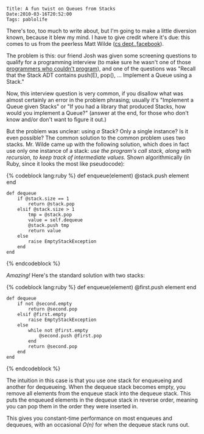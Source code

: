     Title: A fun twist on Queues from Stacks
    Date:2010-03-16T20:52:00
    Tags: pablolife

There's too, too much to write about, but I'm going to make a little diversion
known, because it blew my mind.  I have to give credit where it's due: this
comes to us from the peerless Matt Wilde ([cs dept.][1],[facebook][2]).

The problem is this: our friend Josh was given some screening questions to
qualify for a programming interview (to make sure he wasn't one of those
[programmers who couldn't program][3]), and one of the questions was "Recall
that the Stack ADT contains push(E), pop(), ... Implement a Queue using a
Stack."

Now, this interview question is very common, if you disallow what was almost
certainly an error in the problem phrasing; usually it's "Implement a Queue
given Stacks" or "If you had a library that produced Stacks, how would you
implement a Queue?" (answer at the end, for those who don't know and/or don't
want to figure it out.)

But the problem was unclear: using _a_ Stack? Only a single instance? Is it
even possible? The common solution to the common problem uses two stacks. Mr.
Wilde came up with the following solution, which does in fact use only one
instance of a stack: _use the program's call stack, along with recursion, to
keep track of intermediate values._ Shown algorithmically (in Ruby, since it
looks the most like pseudocode):

{% codeblock lang:ruby %}
    def enqueue(element)
        @stack.push element
    end

    def dequeue
        if @stack.size == 1
            return @stack.pop
        elsif @stack.size > 1
            tmp = @stack.pop
            value = self.dequeue
            @stack.push tmp
            return value
        else
            raise EmptyStackException
        end
    end
{% endcodeblock %}


_Amazing!_ Here's the standard solution with two stacks:

{% codeblock lang:ruby %}
    def enqueue(element)
        @first.push element
    end

    def dequeue
        if not @second.empty
            return @second.pop
        elsif @first.empty
            raise EmptyStackException
        else
            while not @first.empty
                @second.push @first.pop
            end
            return @second.pop
        end
    end
{% endcodeblock %}

The intuition in this case is that you use one stack for enqueueing and
another for dequeueing. When the dequeue stack becomes empty, you remove all
elements from the enqueue stack into the dequeue stack. This puts the enqueued
elements in the dequeue stack in reverse order, meaning you can pop them in
the order they were inserted in.

This gives you constant-time performance on most enqueues and dequeues, with
an occasional _O(n)_ for when the dequeue stack runs out.


   [1]: http://www.cs.brown.edu/people/mwilde/
   [2]: http://www.facebook.com/#!/mcwilde?ref=ts
   [3]: http://www.codinghorror.com/blog/2007/02/why-cant-programmers-program.html
